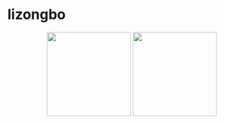 lizongbo
========
<div align="center">
<span>  </span>
<img height="170px" src="https://github-readme-stats.vercel.app/api?username=lizongbo" /><span>  </span><img height="170px" src="https://github-readme-stats.vercel.app/api/top-langs/?username=lizongbo&layout=compact&langs_count=8" />
<span>  </span>
</div>

